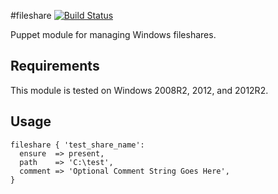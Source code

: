 #fileshare
[![Build Status](https://travis-ci.org/jolshevski/jordan-fileshare.svg?branch=master)](https://travis-ci.org/jolshevski/jordan-fileshare)

Puppet module for managing Windows fileshares.

## Requirements
This module is tested on Windows 2008R2, 2012, and 2012R2.

## Usage
```
fileshare { 'test_share_name':
  ensure  => present,
  path    => 'C:\test',
  comment => 'Optional Comment String Goes Here',
}
```
